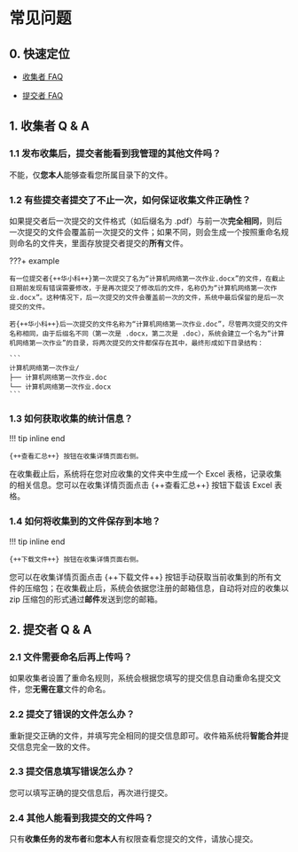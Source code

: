 # 常见问题

## 0. 快速定位

- [收集者 FAQ](#1)

- [提交者 FAQ](#2)

## 1. 收集者 Q & A

### 1.1 发布收集后，提交者能看到我管理的其他文件吗？

不能，仅**您本人**能够查看您所属目录下的文件。

### 1.2 有些提交者提交了不止一次，如何保证收集文件正确性？

如果提交者后一次提交的文件格式（如后缀名为 .pdf）与前一次**完全相同**，则后一次提交的文件会覆盖前一次提交的文件；如果不同，则会生成一个按照重命名规则命名的文件夹，里面存放提交者提交的**所有**文件。

???+ example

    有一位提交者{++华小科++}第一次提交了名为“计算机网络第一次作业.docx”的文件，在截止日期前发现有错误需要修改，于是再次提交了修改后的文件，名称仍为“计算机网络第一次作业.docx”。这种情况下，后一次提交的文件会覆盖前一次的文件，系统中最后保留的是后一次提交的文件。

    若{++华小科++}后一次提交的文件名称为“计算机网络第一次作业.doc”，尽管两次提交的文件名称相同，由于后缀名不同（第一次是 .docx，第二次是 .doc），系统会建立一个名为“计算机网络第一次作业”的目录，将两次提交的文件都保存在其中，最终形成如下目录结构：

    ```
    计算机网络第一次作业/
    ├── 计算机网络第一次作业.doc
    └── 计算机网络第一次作业.docx
    ```

### 1.3 如何获取收集的统计信息？

!!! tip inline end

    {++查看汇总++} 按钮在收集详情页面右侧。

在收集截止后，系统将在您对应收集的文件夹中生成一个 Excel 表格，记录收集的相关信息。您可以在收集详情页面点击 {++查看汇总++} 按钮下载该 Excel 表格。

### 1.4 如何将收集到的文件保存到本地？

!!! tip inline end

    {++下载文件++} 按钮在收集详情页面右侧。

您可以在收集详情页面点击 {++下载文件++} 按钮手动获取当前收集到的所有文件的压缩包；在收集截止后，系统会依据您注册的邮箱信息，自动将对应的收集以 zip 压缩包的形式通过**邮件**发送到您的邮箱。

## 2. 提交者 Q & A

### 2.1 文件需要命名后再上传吗？

如果收集者设置了重命名规则，系统会根据您填写的提交信息自动重命名提交文件，您**无需在意**文件的命名。

### 2.2 提交了错误的文件怎么办？

重新提交正确的文件，并填写完全相同的提交信息即可。收件箱系统将**智能合并**提交信息完全一致的文件。

### 2.3 提交信息填写错误怎么办？

您可以填写正确的提交信息后，再次进行提交。

### 2.4 其他人能看到我提交的文件吗？

只有**收集任务的发布者**和**您本人**有权限查看您提交的文件，请放心提交。
